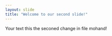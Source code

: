 ```yaml
---
layout: slide
title: "Welcome to our second slide!"
---
```


Your text
this the seconed change in file mohand!
